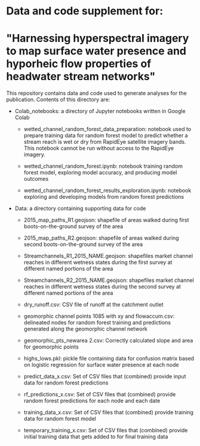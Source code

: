 # Data and code supplement for:

# "Harnessing hyperspectral imagery to map surface water presence and hyporheic flow properties of headwater stream networks"

This repository contains data and code used to generate analyses for the publication. Contents of this directory are:

* Colab_notebooks: a directory of Jupyter notebooks written in Google Colab 

  * wetted_channel_random_forest_data_preparation: notebook used to prepare training data for random forest model to predict whether a stream reach is wet or dry from RapidEye satellite imagery bands. This notebook cannot be run without access to the RapidEye imagery.

  * wetted_channel_random_forest.ipynb: notebook training random forest model, exploring model accuracy, and producing model outcomes

  * wetted_channel_random_forest_results_exploration.ipynb: notebook exploring and developing models from random forest predictions

* Data: a directory containing supporting data for code

  * 2015_map_paths_R1.geojson: shapefile of areas walked during first boots-on-the-ground survey of the area
 
  * 2015_map_paths_R2.geojson: shapefile of areas walked during second boots-on-the-ground survey of the area
 
  * Streamchannels_R1_2015_NAME.geojson: shapefiles market channel reaches in different wetness states during the first survey at different named portions of the area
 
  * Streamchannels_R2_2015_NAME.geojson: shapefiles market channel reaches in different wetness states during the second survey at different named portions of the area
 
  * dry_runoff.csv: CSV file of runoff at the catchment outlet
 
  * geomorphic channel points 1085 with xy and flowaccum.csv: delineated nodes for random forest training and predictions generated along the geomorphic channel network
 
  * geomorphic_pts_newarea 2.csv: Correctly calculated slope and area for geomorphic points
 
  * highs_lows.pkl: pickle file containing data for confusion matrix based on logistic regression for surface water presence at each node
 
  * predict_data_x.csv: Set of CSV files that (combined) provide input data for random forest predictions
 
  * rf_predictions_x.csv: Set of CSV files that (combined) provide random forest predictions for each node and each date
 
  * training_data_x.csv: Set of CSV files that (combined) provide training data for random forest model
  
  * temporary_training_x.csv: Set of CSV files that (combined) provide initial training data that gets added to for final training data
 
